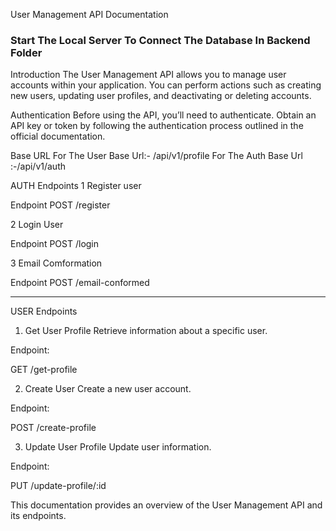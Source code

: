 User Management API Documentation

<h3> Start The Local Server To Connect The Database In Backend Folder</h3>







Introduction
The User Management API allows you to manage user accounts within your application. You can perform actions such as creating new users, updating user profiles, and deactivating or deleting accounts.

Authentication
Before using the API, you’ll need to authenticate. Obtain an API key or token by following the authentication process outlined in the official documentation.

Base URL
For The User Base Url:- /api/v1/profile
For The Auth Base Url :-/api/v1/auth

AUTH Endpoints
1 Register user

Endpoint
POST  /register

2 Login User

Endpoint
POST  /login

3 Email Comformation

Endpoint
POST  /email-conformed

_______________________________________________________________________________________________________________________________________________________________

USER Endpoints
1. Get User Profile
Retrieve information about a specific user.

Endpoint:

GET /get-profile

2. Create User
Create a new user account.

Endpoint:

POST /create-profile

3. Update User Profile
Update user information.

Endpoint:

PUT /update-profile/:id


This documentation provides an overview of the User Management API and its endpoints.

